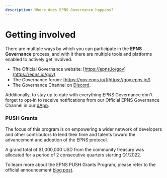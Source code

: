 ```yaml
---
description: Where does EPNS Governance happens?
---
```


# Getting involved

There are multiple ways by which you can participate in the **EPNS Governance** process, and with it there are multiple tools and platforms enabled to actively get involved.

* The Official Governance website: [https://epns.io/gov](https://epns.io/gov)
* The Governance forum: [https://gov.epns.io/](https://gov.epns.io/)
* The Governance Channel on [Discord](https://discord.com/invite/YVPB99F9W5).

Additionally, to stay up to date with everything EPNS Governance don't forget to opt-in to receive notifications from our Official EPNS Governance Channel in our [dApp](https://app.epns.io/).



### PUSH Grants

The focus of this program is on empowering a wider network of developers and other contributors to lend their time and talents toward the advancement and adoption of the EPNS protocol.

A grand total of $1,000,000 USD from the community treasury was allocated for a period of 2 consecutive quarters starting Q1/2022.

To learn more about the EPNS PUSH Grants Program, please refer to the official announcement [blog post](https://medium.com/ethereum-push-notification-service/push-grants-program-its-here-f2bfba29388f).

